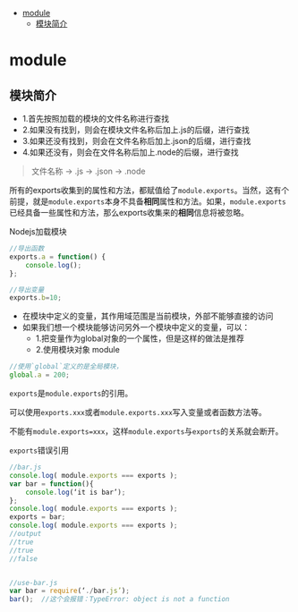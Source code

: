
<!-- toc orderedList:0 depthFrom:1 depthTo:6 -->

* [module](#module)
    * [模块简介](#模块简介)

<!-- tocstop -->

# module
## 模块简介


 * 1.首先按照加载的模块的文件名称进行查找
 * 2.如果没有找到，则会在模块文件名称后加上.js的后缀，进行查找
 * 3.如果还没有找到，则会在文件名称后加上.json的后缀，进行查找
 * 4.如果还没有，则会在文件名称后加上.node的后缀，进行查找


>文件名称 -> .js -> .json -> .node

所有的exports收集到的属性和方法，都赋值给了`module.exports`。当然，这有个前提，就是`module.exports`本身不具备**相同**属性和方法。如果，`module.exports`已经具备一些属性和方法，那么exports收集来的**相同**信息将被忽略。

Nodejs加载模块

```js
//导出函数
exports.a = function() {
    console.log();
};

//导出变量
exports.b=10;

```

* 在模块中定义的变量，其作用域范围是当前模块，外部不能够直接的访问
* 如果我们想一个模块能够访问另外一个模块中定义的变量，可以：
    * 1.把变量作为global对象的一个属性，但是这样的做法是推荐
    * 2.使用模块对象 module

```js
//使用`global`定义的是全局模块，
global.a = 200;
```

`exports`是`module.exports`的引用。

可以使用`exports.xxx`或者`module.exports.xxx`写入变量或者函数方法等。

不能有`module.exports=xxx`，这样`module.exports`与`exports`的关系就会断开。


`exports`错误引用
```js
//bar.js
console.log( module.exports === exports );
var bar = function(){
    console.log(‘it is bar’);
};
console.log( module.exports === exports );
exports = bar;
console.log( module.exports === exports );
//output
//true
//true
//false


//use-bar.js
var bar = require(‘./bar.js’);
bar();  //这个会报错：TypeError: object is not a function

```
